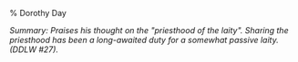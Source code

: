% Dorothy Day

*Summary: Praises his thought on the "priesthood of the laity". Sharing
the priesthood has been a long-awaited duty for a somewhat passive
laity. (DDLW \#27).*


